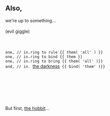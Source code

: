 ## Also, 

we're up to something...
<br>
<br>
(evil giggle)<br>
<br>
<br>
<br>
`one, // in.ring to rule {{ them( 'all' ) }}`<br>
`one, // in.ring to bind {{ them }}`<br>
`one, // in.ring to bring {{ them( 'all' )}}`<br>
`and, // in. `[the darkness](http://objective.black)` {{ bind( 'them' )}}`<br>
<br>
<br>
<br>
<br>
<br>
<br>

But first, [the hobbit](http://www.the-hobbit.gov)...


